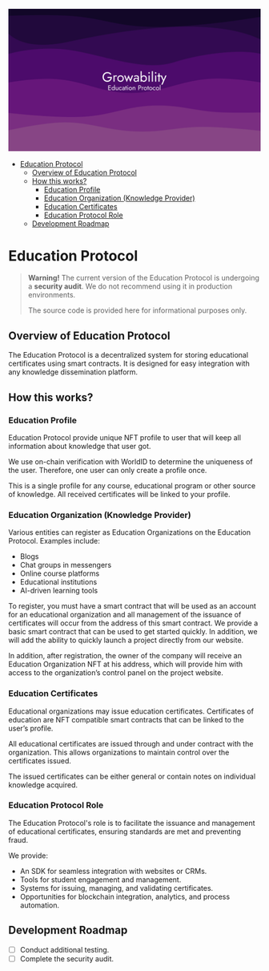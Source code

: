 ![Education Protocol](./assets/images/bg.png "Education Protocol")

- [Education Protocol](#education-protocol)
  - [Overview of Education Protocol](#overview-of-education-protocol)
  - [How this works?](#how-this-works)
    - [Education Profile](#education-profile)
    - [Education Organization (Knowledge Provider)](#education-organization-knowledge-provider)
    - [Education Certificates](#education-certificates)
    - [Education Protocol Role](#education-protocol-role)
  - [Development Roadmap](#development-roadmap)

# Education Protocol

> **Warning!** The current version of the Education Protocol is undergoing a **security audit**. We do not recommend using it in production environments.
>
> The source code is provided here for informational purposes only.

## Overview of Education Protocol

The Education Protocol is a decentralized system for storing educational certificates using smart contracts. It is designed for easy integration with any knowledge dissemination platform.

## How this works?

### Education Profile

Education Protocol provide unique NFT profile to user that will keep all information about knowledge that user got.

We use on-chain verification with WorldID to determine the uniqueness of the user. Therefore, one user can only create a profile once.

This is a single profile for any course, educational program or other source of knowledge. All received certificates will be linked to your profile.

### Education Organization (Knowledge Provider)

Various entities can register as Education Organizations on the Education Protocol. Examples include:

- Blogs
- Chat groups in messengers
- Online course platforms
- Educational institutions
- AI-driven learning tools

To register, you must have a smart contract that will be used as an account for an educational organization and all management of the issuance of certificates will occur from the address of this smart contract.
We provide a basic smart contract that can be used to get started quickly. In addition, we will add the ability to quickly launch a project directly from our website.

In addition, after registration, the owner of the company will receive an Education Organization NFT at his address, which will provide him with access to the organization’s control panel on the project website.

### Education Certificates

Educational organizations may issue education certificates. Certificates of education are NFT compatible smart contracts that can be linked to the user’s profile.

All educational certificates are issued through and under contract with the organization. This allows organizations to maintain control over the certificates issued.

The issued certificates can be either general or contain notes on individual knowledge acquired.

### Education Protocol Role

The Education Protocol's role is to facilitate the issuance and management of educational certificates, ensuring standards are met and preventing fraud.

We provide:

- An SDK for seamless integration with websites or CRMs.
- Tools for student engagement and management.
- Systems for issuing, managing, and validating certificates.
- Opportunities for blockchain integration, analytics, and process automation.

## Development Roadmap

- [ ] Conduct additional testing.
- [ ] Complete the security audit.
